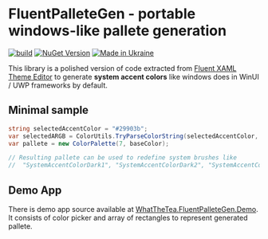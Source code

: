 # FluentPalleteGen - portable windows-like pallete generation

[![build](https://github.com/WhatTheTea/WhatTheTea.FluentPalleteGen/actions/workflows/publish.yml/badge.svg)](https://github.com/WhatTheTea/WhatTheTea.FluentPalleteGen/actions/workflows/publish.yml)
[![NuGet Version](https://img.shields.io/nuget/v/WhatTheTea.FluentPalleteGen)](https://www.nuget.org/packages/WhatTheTea.FluentPalleteGen/)
[![Made in Ukraine](https://img.shields.io/badge/made_in-Ukraine-ffd700.svg?labelColor=0057b7)](https://stand-with-ukraine.pp.ua)

This library is a polished version of code extracted from [Fluent XAML Theme Editor](https://github.com/Microsoft/fluent-xaml-theme-editor) to generate **system accent colors** like windows does in WinUI / UWP frameworks by default.

## Minimal sample

```csharp
string selectedAccentColor = "#29903b";
var selectedARGB = ColorUtils.TryParseColorString(selectedAccentColor, out var baseColor);
var pallete = new ColorPalette(7, baseColor);

// Resulting pallete can be used to redefine system brushes like 
//  "SystemAccentColorDark1", "SystemAccentColorDark2", "SystemAccentColorDark3" . . .
```

## Demo App

There is demo app source available at [WhatTheTea.FluentPalleteGen.Demo](https://github.com/WhatTheTea/WhatTheTea.FluentPalleteGen/tree/master/WhatTheTea.FluentPalleteGen.Demo). It consists of color picker and array of rectangles to represent generated pallete.
